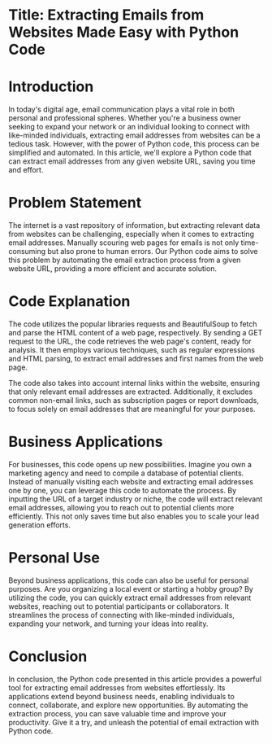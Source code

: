 # Title: Extracting Emails from Websites Made Easy with Python Code

# Introduction
In today's digital age, email communication plays a vital role in both personal and professional spheres. Whether you're a business owner seeking to expand your network or an individual looking to connect with like-minded individuals, extracting email addresses from websites can be a tedious task. However, with the power of Python code, this process can be simplified and automated. In this article, we'll explore a Python code that can extract email addresses from any given website URL, saving you time and effort.

# Problem Statement
The internet is a vast repository of information, but extracting relevant data from websites can be challenging, especially when it comes to extracting email addresses. Manually scouring web pages for emails is not only time-consuming but also prone to human errors. Our Python code aims to solve this problem by automating the email extraction process from a given website URL, providing a more efficient and accurate solution.

# Code Explanation
The code utilizes the popular libraries requests and BeautifulSoup to fetch and parse the HTML content of a web page, respectively. By sending a GET request to the URL, the code retrieves the web page's content, ready for analysis. It then employs various techniques, such as regular expressions and HTML parsing, to extract email addresses and first names from the web page.

The code also takes into account internal links within the website, ensuring that only relevant email addresses are extracted. Additionally, it excludes common non-email links, such as subscription pages or report downloads, to focus solely on email addresses that are meaningful for your purposes.

# Business Applications
For businesses, this code opens up new possibilities. Imagine you own a marketing agency and need to compile a database of potential clients. Instead of manually visiting each website and extracting email addresses one by one, you can leverage this code to automate the process. By inputting the URL of a target industry or niche, the code will extract relevant email addresses, allowing you to reach out to potential clients more efficiently. This not only saves time but also enables you to scale your lead generation efforts.

# Personal Use
Beyond business applications, this code can also be useful for personal purposes. Are you organizing a local event or starting a hobby group? By utilizing the code, you can quickly extract email addresses from relevant websites, reaching out to potential participants or collaborators. It streamlines the process of connecting with like-minded individuals, expanding your network, and turning your ideas into reality.

# Conclusion
In conclusion, the Python code presented in this article provides a powerful tool for extracting email addresses from websites effortlessly. Its applications extend beyond business needs, enabling individuals to connect, collaborate, and explore new opportunities. By automating the extraction process, you can save valuable time and improve your productivity. Give it a try, and unleash the potential of email extraction with Python code.

